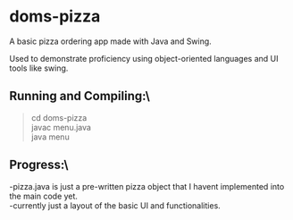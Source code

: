 # doms-pizza #
A basic pizza ordering app made with Java and Swing.

Used to demonstrate proficiency using object-oriented languages and 
UI tools like swing. 

## Running and Compiling:\
>    cd doms-pizza\
>    javac menu.java\
>    java menu

## Progress:\
-pizza.java is just a pre-written pizza object that I havent implemented into the main code yet.\
-currently just a layout of the basic UI and functionalities.
